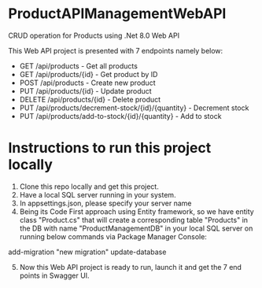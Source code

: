# ProductAPIManagementWebAPI
CRUD operation for Products using .Net 8.0 Web API 

This Web API project is presented with 7 endpoints namely below:
- GET /api/products - Get all products
- GET /api/products/{id} - Get product by ID
- POST /api/products - Create new product
- PUT /api/products/{id} - Update product
- DELETE /api/products/{id} - Delete product 
- PUT /api/products/decrement-stock/{id}/{quantity} - Decrement stock
- PUT /api/products/add-to-stock/{id}/{quantity} - Add to stock

# Instructions to run this project locally
1. Clone this repo locally and get this project.
2. Have a local SQL server running in your system.
3. In appsettings.json, please specify your server name
4. Being its Code First approach using Entity framework, so we have entity class "Product.cs" that will create a corresponding table "Products" in the DB with name "ProductManagementDB" in your local SQL server on running below commands via Package Manager Console:

add-migration "new migration"
update-database

5. Now this Web API project is ready to run, launch it and get the 7 end points in Swagger UI.